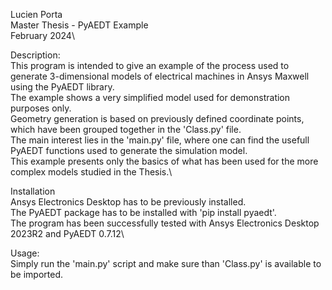 Lucien Porta\
Master Thesis - PyAEDT Example\
February 2024\

Description:\
This program is intended to give an example of the process used to generate 3-dimensional models of electrical machines in Ansys Maxwell using the PyAEDT library.\
The example shows a very simplified model used for demonstration purposes only.\
Geometry generation is based on previously defined coordinate points, which have been grouped together in the 'Class.py' file.\
The main interest lies in the 'main.py' file, where one can find the usefull PyAEDT functions used to generate the simulation model.\
This example presents only the basics of what has been used for the more complex models studied in the Thesis.\

Installation\
Ansys Electronics Desktop has to be previously installed.\
The PyAEDT package has to be installed with 'pip install pyaedt'.\
The program has been successfully tested with Ansys Electronics Desktop 2023R2 and PyAEDT 0.7.12\

Usage:\
Simply run the 'main.py' script and make sure than 'Class.py' is available to be imported.
